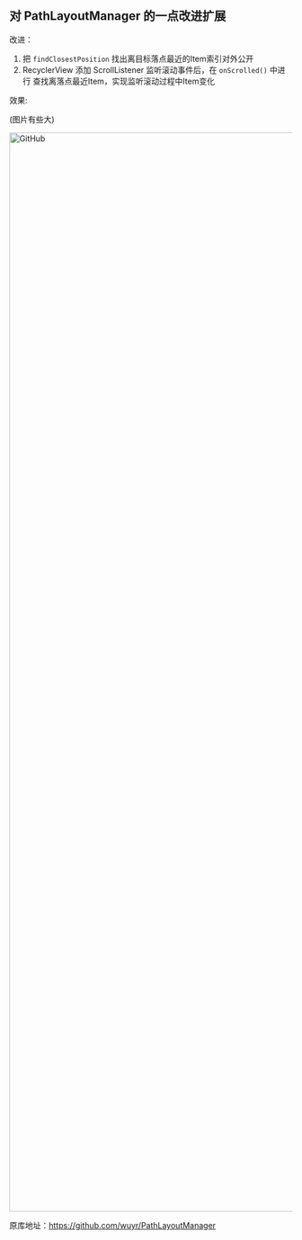 ## 对 PathLayoutManager 的一点改进扩展

改进：
1. 把 `findClosestPosition` 找出离目标落点最近的Item索引对外公开
2. RecyclerView 添加 ScrollListener 监听滚动事件后，在 `onScrolled()` 中进行 查找离落点最近Item，实现监听滚动过程中Item变化

效果:

(图片有些大)


<img src="https://raw.githubusercontent.com/YunrZhao/PathLayoutManager/master/img.gif" alt="GitHub" title="效果" width="1080" height="1920" />

原库地址：https://github.com/wuyr/PathLayoutManager
